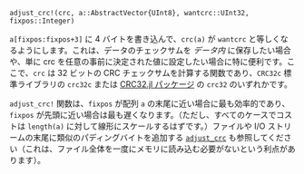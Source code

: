 ```
adjust_crc!(crc, a::AbstractVector{UInt8}, wantcrc::UInt32, fixpos::Integer)
```

`a[fixpos:fixpos+3]` に 4 バイトを書き込んで、`crc(a)` が `wantcrc` と等しくなるようにします。これは、データのチェックサムを *データ内* に保存したい場合や、単に crc を任意の事前に決定された値に設定したい場合に特に便利です。ここで、`crc` は 32 ビットの CRC チェックサムを計算する関数であり、`CRC32c` 標準ライブラリの `crc32c` または [CRC32.jl パッケージ](https://github.com/JuliaIO/CRC32.jl) の `crc32` のいずれかです。

`adjust_crc!` 関数は、`fixpos` が配列 `a` の末尾に近い場合に最も効率的であり、`fixpos` が先頭に近い場合は最も遅くなります。（ただし、すべてのケースでコストは `length(a)` に対して線形にスケールするはずです。）ファイルや I/O ストリームの末尾に類似のパディングバイトを追加する [`adjust_crc`](@ref) も参照してください（これは、ファイル全体を一度にメモリに読み込む必要がないという利点があります）。
